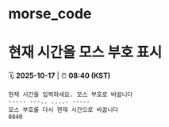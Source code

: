 # morse_code
# 현재 시간을 모스 부호 표시
<!-- MORSE_TIME_START -->
🗓️ **2025-10-17** | ⏰ **08:40 (KST)**

```
현재 시간을 입력하세요. 모스 부호로 바꿉니다
----- ---.. ....- -----
모스 부호를 다시 현재 시간으로 바꿉니다
0840
```
<!-- MORSE_TIME_END -->
